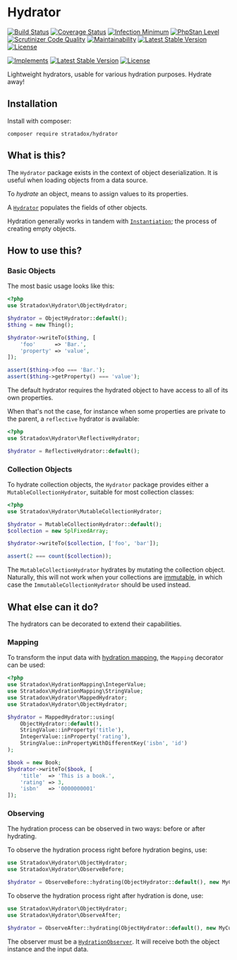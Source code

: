 # Hydrator

[![Build Status](https://circleci.com/gh/Stratadox/Hydrator.svg?style=shield)](https://app.circleci.com/pipelines/github/Stratadox/Hydrator)
[![Coverage Status](https://coveralls.io/repos/github/Stratadox/Hydrator/badge.svg?branch=master)](https://coveralls.io/github/Stratadox/Hydrator?branch=master)
[![Infection Minimum](https://img.shields.io/badge/msi-100-brightgreen.svg)](https://travis-ci.org/Stratadox/Hydrator)
[![PhpStan Level](https://img.shields.io/badge/phpstan-7-brightgreen.svg)](https://travis-ci.org/Stratadox/Hydrator)
[![Scrutinizer Code Quality](https://scrutinizer-ci.com/g/Stratadox/Hydrator/badges/quality-score.png?b=master)](https://scrutinizer-ci.com/g/Stratadox/Hydrator/?branch=master)
[![Maintainability](https://api.codeclimate.com/v1/badges/d257cc1d20eeeba2a95c/maintainability)](https://codeclimate.com/github/Stratadox/Hydrator/maintainability)
[![Latest Stable Version](https://poser.pugx.org/stratadox/hydrator/v/stable)](https://packagist.org/packages/stratadox/hydrator)
[![License](https://poser.pugx.org/stratadox/hydrator/license)](https://packagist.org/packages/stratadox/hydrator)

[![Implements](https://img.shields.io/badge/interfaces-github-blue.svg)](https://github.com/Stratadox/HydratorContracts)
[![Latest Stable Version](https://poser.pugx.org/stratadox/hydrator-contracts/v/stable)](https://packagist.org/packages/stratadox/hydrator-contracts)
[![License](https://poser.pugx.org/stratadox/hydrator-contracts/license)](https://packagist.org/packages/stratadox/hydrator-contracts)

Lightweight hydrators, usable for various hydration purposes.
Hydrate away!

## Installation

Install with composer:

`composer require stratadox/hydrator`

## What is this?

The `Hydrator` package exists in the context of object deserialization.
It is useful when loading objects from a data source.

To *hydrate* an object, means to assign values to its properties.

A [`Hydrator`](https://github.com/Stratadox/HydratorContracts) populates the 
fields of other objects.

Hydration generally works in tandem with [`Instantiation`](https://github.com/Stratadox/Instantiator);
the process of creating empty objects.

## How to use this?

### Basic Objects
The most basic usage looks like this:
```php
<?php
use Stratadox\Hydrator\ObjectHydrator;

$hydrator = ObjectHydrator::default();
$thing = new Thing();

$hydrator->writeTo($thing, [
    'foo'      => 'Bar.',
    'property' => 'value',
]);

assert($thing->foo === 'Bar.');
assert($thing->getProperty() === 'value');
```

The default hydrator requires the hydrated object to have access to all of its 
own properties.

When that's not the case, for instance when some properties are private to the 
parent, a `reflective` hydrator is available:
```php
<?php
use Stratadox\Hydrator\ReflectiveHydrator;

$hydrator = ReflectiveHydrator::default();
```

### Collection Objects
To hydrate collection objects, the `Hydrator` package provides either a 
`MutableCollectionHydrator`, suitable for most collection classes:
```php
<?php
use Stratadox\Hydrator\MutableCollectionHydrator;

$hydrator = MutableCollectionHydrator::default();
$collection = new SplFixedArray;

$hydrator->writeTo($collection, ['foo', 'bar']);

assert(2 === count($collection));
```

The `MutableCollectionHydrator` hydrates by mutating the collection object.
Naturally, this will not work when your collections are [immutable](https://github.com/Stratadox/ImmutableCollection),
in which case the `ImmutableCollectionHydrator` should be used instead.

## What else can it do?

The hydrators can be decorated to extend their capabilities.

### Mapping

To transform the input data with [hydration mapping](https://github.com/Stratadox/HydrationMapping),
the `Mapping` decorator can be used:
```php
<?php
use Stratadox\HydrationMapping\IntegerValue;
use Stratadox\HydrationMapping\StringValue;
use Stratadox\Hydrator\MappedHydrator;
use Stratadox\Hydrator\ObjectHydrator;

$hydrator = MappedHydrator::using(
    ObjectHydrator::default(), 
    StringValue::inProperty('title'),
    IntegerValue::inProperty('rating'),
    StringValue::inPropertyWithDifferentKey('isbn', 'id')
);

$book = new Book;
$hydrator->writeTo($book, [
    'title'  => 'This is a book.',
    'rating' => 3,
    'isbn'   => '0000000001'
]);
```

### Observing

The hydration process can be observed in two ways: before or after hydrating.

To observe the hydration process right before hydration begins, use:
```php
use Stratadox\Hydrator\ObjectHydrator;
use Stratadox\Hydrator\ObserveBefore;

$hydrator = ObserveBefore::hydrating(ObjectHydrator::default(), new MyCustomObserver());
```
To observe the hydration process right after hydration is done, use:
```php
use Stratadox\Hydrator\ObjectHydrator;
use Stratadox\Hydrator\ObserveAfter;

$hydrator = ObserveAfter::hydrating(ObjectHydrator::default(), new MyCustomObserver());
```

The observer must be a [`HydrationObserver`](https://github.com/Stratadox/HydratorContracts/blob/master/src/HydrationObserver.php).
It will receive both the object instance and the input data.
